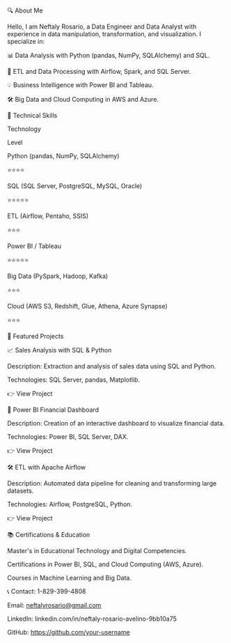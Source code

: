 🔍 About Me

Hello, I am Neftaly Rosario, a Data Engineer and Data Analyst with experience in data manipulation, transformation, and visualization. I specialize in:

📊 Data Analysis with Python (pandas, NumPy, SQLAlchemy) and SQL.

🔄 ETL and Data Processing with Airflow, Spark, and SQL Server.

💡 Business Intelligence with Power BI and Tableau.

🛠️ Big Data and Cloud Computing in AWS and Azure.

💪 Technical Skills

Technology

Level

Python (pandas, NumPy, SQLAlchemy)

⭐⭐⭐⭐

SQL (SQL Server, PostgreSQL, MySQL, Oracle)

⭐⭐⭐⭐⭐

ETL (Airflow, Pentaho, SSIS)

⭐⭐⭐

Power BI / Tableau

⭐⭐⭐⭐⭐

Big Data (PySpark, Hadoop, Kafka)

⭐⭐⭐

Cloud (AWS S3, Redshift, Glue, Athena, Azure Synapse)

⭐⭐⭐

🚀 Featured Projects

📈 Sales Analysis with SQL & Python

Description: Extraction and analysis of sales data using SQL and Python.

Technologies: SQL Server, pandas, Matplotlib.

👉 View Project

🏦 Power BI Financial Dashboard

Description: Creation of an interactive dashboard to visualize financial data.

Technologies: Power BI, SQL Server, DAX.

👉 View Project

🛠️ ETL with Apache Airflow

Description: Automated data pipeline for cleaning and transforming large datasets.

Technologies: Airflow, PostgreSQL, Python.

👉 View Project

📚 Certifications & Education

Master's in Educational Technology and Digital Competencies.

Certifications in Power BI, SQL, and Cloud Computing (AWS, Azure).

Courses in Machine Learning and Big Data.

📞 Contact: 1-829-399-4808

Email: neftalyrosario@gmail.com

LinkedIn: linkedin.com/in/neftaly-rosario-avelino-9bb10a75

GitHub: https://github.com/your-username
